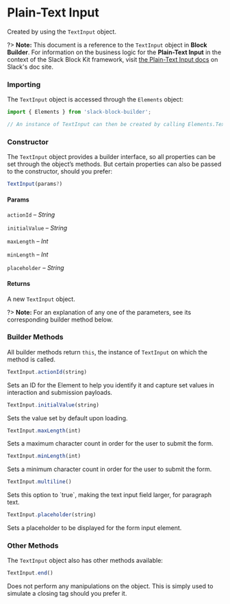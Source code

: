 # Plain-Text Input

Created by using the `TextInput` object.

?> **Note:** This document is a reference to the `TextInput` object in **Block Builder**. For information on the business logic for the **Plain-Text Input** in the context of the Slack Block Kit framework, visit [the Plain-Text Input docs](https:&#x2F;&#x2F;api.slack.com&#x2F;reference&#x2F;block-kit&#x2F;block-elements#input) on Slack's doc site.

### Importing

The `TextInput` object is accessed through the `Elements` object:

```javascript
import { Elements } from 'slack-block-builder';

// An instance of TextInput can then be created by calling Elements.TextInput();
```


### Constructor

The `TextInput` object provides a builder interface, so all properties can be set through the object’s methods. But certain properties can also be passed to the constructor, should you prefer:

```javascript
TextInput(params?)
```

#### Params

`actionId` – *String*

`initialValue` – *String*

`maxLength` – *Int*

`minLength` – *Int*

`placeholder` – *String*

#### Returns

A new `TextInput` object.

?> **Note:** For an explanation of any one of the parameters, see its corresponding builder method below.

### Builder Methods

All builder methods return `this`, the instance of `TextInput` on which the method is called.

```javascript
TextInput.actionId(string)
```

Sets an ID for the Element to help you identify it and capture set values in interaction and submission payloads.
```javascript
TextInput.initialValue(string)
```

Sets the value set by default upon loading.
```javascript
TextInput.maxLength(int)
```

Sets a maximum character count in order for the user to submit the form.
```javascript
TextInput.minLength(int)
```

Sets a minimum character count in order for the user to submit the form.
```javascript
TextInput.multiline()
```

Sets this option to &#x60;true&#x60;, making the text input field larger, for paragraph text.
```javascript
TextInput.placeholder(string)
```

Sets a placeholder to be displayed for the form input element.


### Other Methods

The `TextInput` object also has other methods available:

```javascript
TextInput.end()
```

Does not perform any manipulations on the object. This is simply used to simulate a closing tag should you prefer it.

